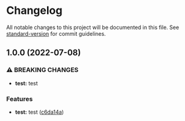 # Changelog

All notable changes to this project will be documented in this file. See [standard-version](https://github.com/conventional-changelog/standard-version) for commit guidelines.

## 1.0.0 (2022-07-08)


### ⚠ BREAKING CHANGES

* **test:** test

### Features

* **test:** test ([c6da14a](https://github.com/cuongngo08062001/Demo_Git/commit/c6da14a6310ceccd29e503c0f7cb3a643c6ae38e))
